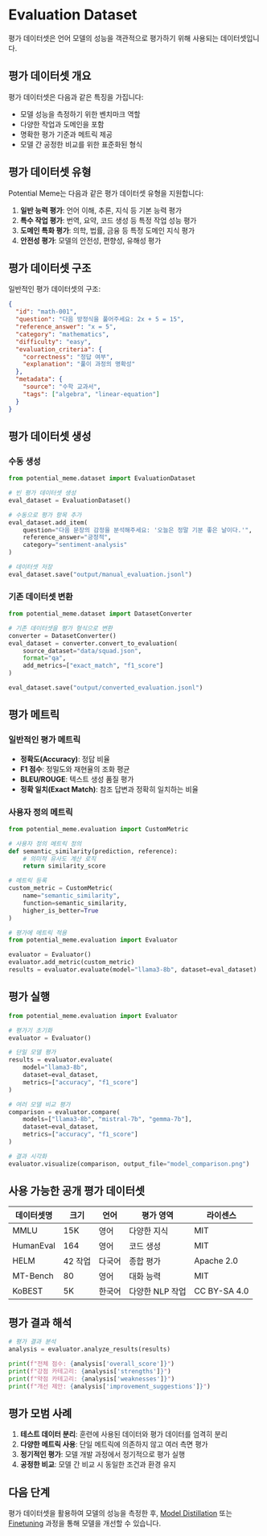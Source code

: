 # Evaluation Dataset

평가 데이터셋은 언어 모델의 성능을 객관적으로 평가하기 위해 사용되는 데이터셋입니다.

## 평가 데이터셋 개요

평가 데이터셋은 다음과 같은 특징을 가집니다:

- 모델 성능을 측정하기 위한 벤치마크 역할
- 다양한 작업과 도메인을 포함
- 명확한 평가 기준과 메트릭 제공
- 모델 간 공정한 비교를 위한 표준화된 형식

## 평가 데이터셋 유형

Potential Meme는 다음과 같은 평가 데이터셋 유형을 지원합니다:

1. **일반 능력 평가**: 언어 이해, 추론, 지식 등 기본 능력 평가
2. **특수 작업 평가**: 번역, 요약, 코드 생성 등 특정 작업 성능 평가
3. **도메인 특화 평가**: 의학, 법률, 금융 등 특정 도메인 지식 평가
4. **안전성 평가**: 모델의 안전성, 편향성, 유해성 평가

## 평가 데이터셋 구조

일반적인 평가 데이터셋의 구조:

```json
{
  "id": "math-001",
  "question": "다음 방정식을 풀어주세요: 2x + 5 = 15",
  "reference_answer": "x = 5",
  "category": "mathematics",
  "difficulty": "easy",
  "evaluation_criteria": {
    "correctness": "정답 여부",
    "explanation": "풀이 과정의 명확성"
  },
  "metadata": {
    "source": "수학 교과서",
    "tags": ["algebra", "linear-equation"]
  }
}
```

## 평가 데이터셋 생성

### 수동 생성

```python
from potential_meme.dataset import EvaluationDataset

# 빈 평가 데이터셋 생성
eval_dataset = EvaluationDataset()

# 수동으로 평가 항목 추가
eval_dataset.add_item(
    question="다음 문장의 감정을 분석해주세요: '오늘은 정말 기분 좋은 날이다.'",
    reference_answer="긍정적",
    category="sentiment-analysis"
)

# 데이터셋 저장
eval_dataset.save("output/manual_evaluation.jsonl")
```

### 기존 데이터셋 변환

```python
from potential_meme.dataset import DatasetConverter

# 기존 데이터셋을 평가 형식으로 변환
converter = DatasetConverter()
eval_dataset = converter.convert_to_evaluation(
    source_dataset="data/squad.json",
    format="qa",
    add_metrics=["exact_match", "f1_score"]
)

eval_dataset.save("output/converted_evaluation.jsonl")
```

## 평가 메트릭

### 일반적인 평가 메트릭

- **정확도(Accuracy)**: 정답 비율
- **F1 점수**: 정밀도와 재현율의 조화 평균
- **BLEU/ROUGE**: 텍스트 생성 품질 평가
- **정확 일치(Exact Match)**: 참조 답변과 정확히 일치하는 비율

### 사용자 정의 메트릭

```python
from potential_meme.evaluation import CustomMetric

# 사용자 정의 메트릭 정의
def semantic_similarity(prediction, reference):
    # 의미적 유사도 계산 로직
    return similarity_score

# 메트릭 등록
custom_metric = CustomMetric(
    name="semantic_similarity",
    function=semantic_similarity,
    higher_is_better=True
)

# 평가에 메트릭 적용
from potential_meme.evaluation import Evaluator

evaluator = Evaluator()
evaluator.add_metric(custom_metric)
results = evaluator.evaluate(model="llama3-8b", dataset=eval_dataset)
```

## 평가 실행

```python
from potential_meme.evaluation import Evaluator

# 평가기 초기화
evaluator = Evaluator()

# 단일 모델 평가
results = evaluator.evaluate(
    model="llama3-8b",
    dataset=eval_dataset,
    metrics=["accuracy", "f1_score"]
)

# 여러 모델 비교 평가
comparison = evaluator.compare(
    models=["llama3-8b", "mistral-7b", "gemma-7b"],
    dataset=eval_dataset,
    metrics=["accuracy", "f1_score"]
)

# 결과 시각화
evaluator.visualize(comparison, output_file="model_comparison.png")
```

## 사용 가능한 공개 평가 데이터셋

| 데이터셋명 | 크기 | 언어 | 평가 영역 | 라이센스 |
|-----------|-----|------|---------|---------|
| MMLU | 15K | 영어 | 다양한 지식 | MIT |
| HumanEval | 164 | 영어 | 코드 생성 | MIT |
| HELM | 42 작업 | 다국어 | 종합 평가 | Apache 2.0 |
| MT-Bench | 80 | 영어 | 대화 능력 | MIT |
| KoBEST | 5K | 한국어 | 다양한 NLP 작업 | CC BY-SA 4.0 |

## 평가 결과 해석

```python
# 평가 결과 분석
analysis = evaluator.analyze_results(results)

print(f"전체 점수: {analysis['overall_score']}")
print(f"강점 카테고리: {analysis['strengths']}")
print(f"약점 카테고리: {analysis['weaknesses']}")
print(f"개선 제안: {analysis['improvement_suggestions']}")
```

## 평가 모범 사례

1. **테스트 데이터 분리**: 훈련에 사용된 데이터와 평가 데이터를 엄격히 분리
2. **다양한 메트릭 사용**: 단일 메트릭에 의존하지 않고 여러 측면 평가
3. **정기적인 평가**: 모델 개발 과정에서 정기적으로 평가 실행
4. **공정한 비교**: 모델 간 비교 시 동일한 조건과 환경 유지

## 다음 단계

평가 데이터셋을 활용하여 모델의 성능을 측정한 후, [Model Distillation](../model-distillation.md) 또는 [Finetuning](../finetuning/continual-pretraining.md) 과정을 통해 모델을 개선할 수 있습니다.

